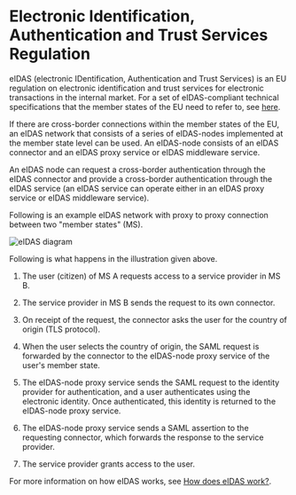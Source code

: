 # Electronic Identification, Authentication and Trust Services Regulation

eIDAS (electronic IDentification, Authentication and Trust Services) is
an EU regulation on electronic identification and trust services for
electronic transactions in the internal market. For a set of eIDAS-compliant technical specifications that the member states of the EU need to
refer to, see [here](https://ec.europa.eu/cefdigital/wiki/display/CEFDIGITAL/2016/12/16/eIDAS+Technical+Specifications+v.+1.1).

If there are cross-border connections within the member states of
the EU, an eIDAS network that consists of a series of
eIDAS-nodes implemented at the member state level can be used. An eIDAS-node
consists of an eIDAS connector and an eIDAS proxy service or eIDAS
middleware service.

An eIDAS node can request a cross-border authentication through the
eIDAS connector and provide a cross-border authentication through the
eIDAS service (an eIDAS service can operate either in an eIDAS proxy
service or eIDAS middleware service).

Following is an example eIDAS network with proxy to proxy connection
between two "member states" (MS).

![eIDAS diagram](../../../assets/img/concepts/eidas-diagram.png)

Following is what happens in the illustration given above.   

1.  The user (citizen) of MS A requests access to a service provider in
    MS B.

2.  The service provider in MS B sends the request to its own connector.

3.  On receipt of the request, the connector asks the user for the
    country of origin (TLS protocol).

4.  When the user selects the country of origin, the SAML request is
    forwarded by the connector to the eIDAS-node proxy service of the
    user's member state.

5.  The eIDAS-node proxy service sends the SAML request to the identity
    provider for authentication, and a user authenticates using the
    electronic identity. Once authenticated, this identity is returned
    to the eIDAS-node proxy service.

6.  The eIDAS-node proxy service sends a SAML assertion to the
    requesting connector, which forwards the response to the service
    provider.

7.  The service provider grants access to the user.

For more information on how eIDAS works, see [How does eIDAS
work?](https://ec.europa.eu/cefdigital/wiki/pages/viewpage.action?pageId=82773030).